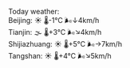 Today weather:  
Beijing: ☀️   🌡️-1°C 🌬️↓4km/h  
Tianjin: 🌫  🌡️+3°C 🌬️↘4km/h  
Shijiazhuang: ☀️   🌡️+5°C 🌬️→7km/h  
Tangshan: ☀️   🌡️+4°C 🌬️↘5km/h  
